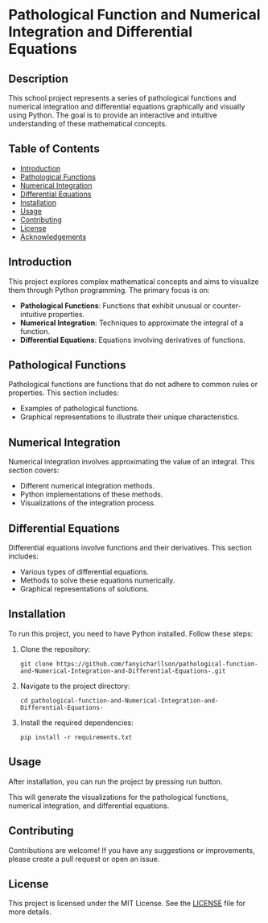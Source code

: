 # Pathological Function and Numerical Integration and Differential Equations

## Description
This school project represents a series of pathological functions and numerical integration and differential equations graphically and visually using Python. The goal is to provide an interactive and intuitive understanding of these mathematical concepts.

## Table of Contents
- [Introduction](#introduction)
- [Pathological Functions](#pathological-functions)
- [Numerical Integration](#numerical-integration)
- [Differential Equations](#differential-equations)
- [Installation](#installation)
- [Usage](#usage)
- [Contributing](#contributing)
- [License](#license)
- [Acknowledgements](#acknowledgements)

## Introduction
This project explores complex mathematical concepts and aims to visualize them through Python programming. The primary focus is on:
- **Pathological Functions**: Functions that exhibit unusual or counter-intuitive properties.
- **Numerical Integration**: Techniques to approximate the integral of a function.
- **Differential Equations**: Equations involving derivatives of functions.

## Pathological Functions
Pathological functions are functions that do not adhere to common rules or properties. This section includes:
- Examples of pathological functions.
- Graphical representations to illustrate their unique characteristics.

## Numerical Integration
Numerical integration involves approximating the value of an integral. This section covers:
- Different numerical integration methods.
- Python implementations of these methods.
- Visualizations of the integration process.

## Differential Equations
Differential equations involve functions and their derivatives. This section includes:
- Various types of differential equations.
- Methods to solve these equations numerically.
- Graphical representations of solutions.

## Installation
To run this project, you need to have Python installed. Follow these steps:
1. Clone the repository:
    ```
    git clone https://github.com/fanyicharllson/pathological-function-and-Numerical-Integration-and-Differential-Equations-.git
    ```
2. Navigate to the project directory:
    ```
    cd pathological-function-and-Numerical-Integration-and-Differential-Equations-
    ```
3. Install the required dependencies:
    ```
    pip install -r requirements.txt
    ```

## Usage
After installation, you can run the project by pressing run button.

This will generate the visualizations for the pathological functions, numerical integration, and differential equations.

## Contributing
Contributions are welcome! If you have any suggestions or improvements, please create a pull request or open an issue.

## License
This project is licensed under the MIT License. See the [LICENSE](LICENSE) file for more details.
